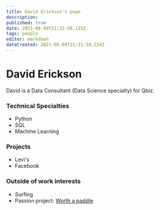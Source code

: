 ```yaml
---
title: David Erickson's page
description: 
published: true
date: 2021-08-09T21:32:50.115Z
tags: people
editor: markdown
dateCreated: 2021-08-09T21:31:58.234Z
---
```


# David Erickson
David is a Data Consultant (Data Science specialty) for Qbiz. 

### Technical Specialties
* Python
* SQL
* Machine Learning

### Projects
* Levi's
* Facebook

### Outside of work interests
* Surfing
* Passion project: [Worth a paddle](http://worthapaddle.com/142_interactive.html)